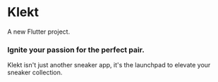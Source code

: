 # Klekt

A new Flutter project.

### Ignite your passion for the perfect pair.

Klekt isn't just another sneaker app, it's the launchpad to elevate your sneaker collection. 